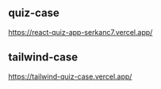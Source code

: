 ## quiz-case
https://react-quiz-app-serkanc7.vercel.app/
## tailwind-case
https://tailwind-quiz-case.vercel.app/
